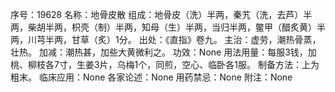 序号：19628
名称：地骨皮散
组成：地骨皮（洗）半两，秦艽（洗，去芦）半两，柴胡半两，枳壳（制）半两，知母（生）半两，当归半两，鳖甲（醋炙黄）半两，川芎半两，甘草（炙）1分。
出处：《直指》卷九。
主治：虚劳，潮热骨蒸，壮热。
加减：潮热甚，加些大黄微利之。
功效：None
用法用量：每服3钱，加桃、柳枝各7寸，生姜3片，乌梅1个，同煎，空心、临卧各1服。
制备方法：上为粗末。
临床应用：None
各家论述：None
用药禁忌：None
附注：None
